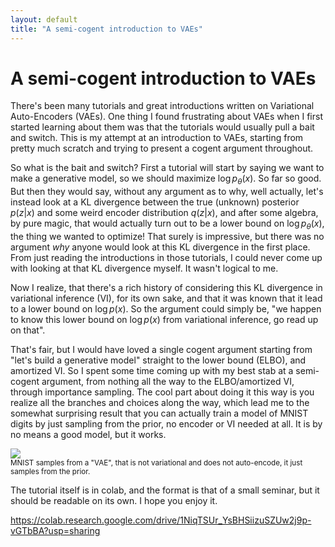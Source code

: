 ```yaml
---
layout: default
title: "A semi-cogent introduction to VAEs"
---
```


# A semi-cogent introduction to VAEs

There's been many tutorials and great introductions written on Variational Auto-Encoders (VAEs). 
One thing I found frustrating about VAEs when I first started learning about them was that the tutorials would usually pull a bait and switch.
This is my attempt at an introduction to VAEs, starting from pretty much scratch and trying to present a cogent argument throughout.  
 
So what is the bait and switch? First a tutorial will start by saying we want to make a generative model, so we should maximize $\log p_\theta(x)$. So far so good.
But then they would say, without any argument as to why, well actually, let's instead look at a KL divergence between the true (unknown) posterior $p(z|x)$ and some weird encoder distribution $q(z|x)$, and after some algebra, by pure magic, that would actually turn out to be a lower bound on $\log p_\theta(x)$, the thing we wanted to optimize! 
That surely is impressive, but there was no argument *why* anyone would look at this KL divergence in the first place. From just reading the introductions in those tutorials, I could never come up with looking at that KL divergence myself. It wasn't logical to me. 

Now I realize, that there's a rich history of considering this KL divergence in variational inference (VI), for its own sake, and that it was known that it lead to a lower bound on $\log p(x)$. So the argument could simply be, "we happen to know this lower bound on $\log p(x)$ from variational inference, go read up on that". 

That's fair, but I would have loved a single cogent argument starting from "let's build a generative model" straight to the lower bound (ELBO), and amortized VI. So I spent some time coming up with my best stab at a semi-cogent argument, from nothing all the way to the ELBO/amortized VI, through importance sampling. The cool part about doing it this way is you realize all the branches and choices along the way, which lead me to the somewhat surprising result that you can actually train a model of MNIST digits by just sampling from the prior, no encoder or VI needed at all. It is by no means a good model, but it works.

<img src="https://drive.google.com/uc?id=19gxET4Bqv8O9HD0HpbY5Y8U-KRQMYUNn" />
<br />
<small> MNIST samples from a "VAE", that is not variational and does not auto-encode, it just samples from the prior. </small>

The tutorial itself is in colab, and the format is that of a small seminar, but it should be readable on its own. I hope you enjoy it.

https://colab.research.google.com/drive/1NiqTSUr_YsBHSiizuSZUw2j9p-vGTbBA?usp=sharing